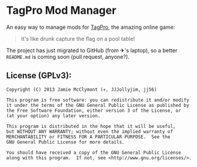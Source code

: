 # TagPro Mod Manager

An easy way to manage mods for [TagPro](http://tagpro.koalabeast.com), the amazing online game:

> It's like drunk capture the flag on a pool table!

The project has just migrated to GitHub (from ✈'s laptop), so a better `README.md` is coming soon (pull request, anyone?).

## License (GPLv3):
    Copyright (C) 2013 Jamie McClymont (✈, JJJollyjim, jj56)

    This program is free software: you can redistribute it and/or modify
    it under the terms of the GNU General Public License as published by
    the Free Software Foundation, either version 3 of the License, or
    (at your option) any later version.

    This program is distributed in the hope that it will be useful,
    but WITHOUT ANY WARRANTY; without even the implied warranty of
    MERCHANTABILITY or FITNESS FOR A PARTICULAR PURPOSE.  See the
    GNU General Public License for more details.

    You should have received a copy of the GNU General Public License
    along with this program.  If not, see <http://www.gnu.org/licenses/>.
